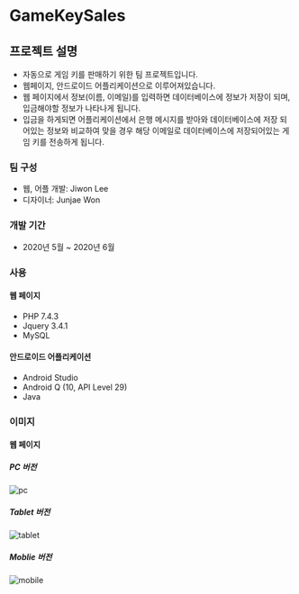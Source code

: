 # GameKeySales
## 프로젝트 설명
+ 자동으로 게임 키를 판매하기 위한 팀 프로젝트입니다.
+ 웹페이지, 안드로이드 어플리케이션으로 이루어져있습니다.
+ 웹 페이지에서 정보(이름, 이메일)를 입력하면 데이터베이스에 정보가 저장이 되며, 입금해야할 정보가 나타나게 됩니다.
+ 입금을 하게되면 어플리케이션에서 은행 메시지를 받아와 데이터베이스에 저장 되어있는 정보와 비교하여 맞을 경우 해당 이메일로 데이터베이스에 저장되어있는 게임 키를 전송하게 됩니다.

### 팀 구성
+ 웹, 어플 개발: Jiwon Lee
+ 디자이너: Junjae Won

### 개발 기간
+ 2020년 5월 ~ 2020년 6월

### 사용
#### 웹 페이지
+ PHP 7.4.3
+ Jquery 3.4.1
+ MySQL

#### 안드로이드 어플리케이션
+ Android Studio
+ Android Q (10, API Level 29)
+ Java

### 이미지
#### 웹 페이지
##### PC 버전
![pc](https://user-images.githubusercontent.com/65817334/117974830-f7c84500-b368-11eb-9b45-e67e494e1a29.png)

##### Tablet 버전
![tablet](https://user-images.githubusercontent.com/65817334/117974661-c94a6a00-b368-11eb-8fdd-a824f9fa0bf4.png)

##### Moblie 버전
![mobile](https://user-images.githubusercontent.com/65817334/117975049-3a8a1d00-b369-11eb-8cf6-88f67da7eee6.jpg)
